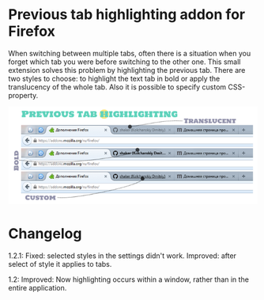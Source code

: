 # Previous tab highlighting addon for Firefox

When switching between multiple tabs, often there is a situation when you forget which tab you were before switching to the other one. This small extension solves this problem by highlighting the previous tab.
There are two styles to choose: to highlight the text tab in bold or apply the translucency of the whole tab. Also it is possible to specify custom CSS-property.

![promo](promo.png)

# Changelog
1.2.1:
Fixed: selected styles in the settings didn't work.
Improved: after select of style it applies to tabs.

1.2:
Improved: Now highlighting occurs within a window, rather than in the entire application.
